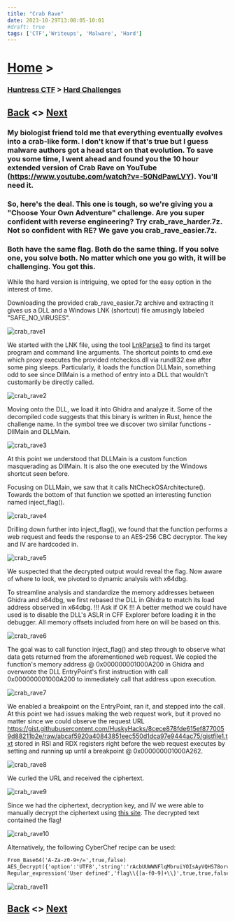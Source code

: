 ```yaml
---
title: "Crab Rave"
date: 2023-10-29T13:08:05-10:01
#draft: true
tags: ['CTF','Writeups', 'Malware', 'Hard']
---
```

 
# [Home](https://jjolley91.github.io/blog/) >

###  [Huntress CTF](https://jjolley91.github.io/blog/huntress_ctf_2023) >  [Hard Challenges](https://jjolley91.github.io/blog/huntress_ctf_2023/3.hard/)

## [Back](https://jjolley91.github.io/blog/huntress_ctf_2023/3.hard/chainsaw_massacre)  <> [Next](https://jjolley91.github.io/blog/huntress_ctf_2023/3.hard/blackcatii) 

### My biologist friend told me that everything eventually evolves into a crab-like form. I don't know if that's true but I guess malware authors got a head start on that evolution. To save you some time, I went ahead and found you the 10 hour extended version of Crab Rave on YouTube (https://www.youtube.com/watch?v=-50NdPawLVY). You'll need it.

### So, here's the deal. This one is tough, so we're giving you a "Choose Your Own Adventure" challenge. Are you super confident with reverse engineering? Try crab_rave_harder.7z. Not so confident with RE? We gave you crab_rave_easier.7z.

### Both have the same flag. Both do the same thing. If you solve one, you solve both. No matter which one you go with, it will be challenging. You got this.

While the hard version is intriguing, we opted for the easy option in the interest of time.

Downloading the provided crab_rave_easier.7z archive and extracting it gives us a DLL and a Windows LNK (shortcut) file amusingly labeled "SAFE_NO_VIRUSES".

![crab_rave1](https://github.com/jjolley91/blog/blob/main/static/Huntress_CTF_2023/crab_rave1.png?raw=true)

We started with the LNK file, using the tool [LnkParse3](https://github.com/Matmaus/LnkParse3) to find its target program and command line arguments. The shortcut points to cmd.exe which proxy executes the provided ntcheckos.dll via rundll32.exe after some ping sleeps. Particularly, it loads the function DLLMain, something odd to see since DllMain is a method of entry into a DLL that wouldn't customarily be directly called.

![crab_rave2](https://github.com/jjolley91/blog/blob/main/static/Huntress_CTF_2023/crab_rave2.png?raw=true)

Moving onto the DLL, we load it into Ghidra and analyze it. Some of the decompiled code suggests that this binary is written in Rust, hence the challenge name. In the symbol tree we discover two similar functions - DllMain and DLLMain.

![crab_rave3](https://github.com/jjolley91/blog/blob/main/static/Huntress_CTF_2023/crab_rave3.png?raw=true)

At this point we understood that DLLMain is a custom function masquerading as DllMain. It is also the one executed by the Windows shortcut seen before.

Focusing on DLLMain, we saw that it calls NtCheckOSArchitecture(). Towards the bottom of that function we spotted an interesting function named inject_flag().

![crab_rave4](https://github.com/jjolley91/blog/blob/main/static/Huntress_CTF_2023/crab_rave4.png?raw=true)

Drilling down further into inject_flag(), we found that the function performs a web request and feeds the response to an AES-256 CBC decryptor. The key and IV are hardcoded in.

![crab_rave5](https://github.com/jjolley91/blog/blob/main/static/Huntress_CTF_2023/crab_rave5.png?raw=true)

We suspected that the decrypted output would reveal the flag. Now aware of where to look, we pivoted to dynamic analysis with x64dbg.

To streamline analysis and standardize the memory addresses between Ghidra and x64dbg, we first rebased the DLL in Ghidra to match its load address observed in x64dbg.
!!! Ask if OK !!! A better method we could have used is to disable the DLL's ASLR in CFF Explorer before loading it in the debugger. All memory offsets included from here on will be based on this.

![crab_rave6](https://github.com/jjolley91/blog/blob/main/static/Huntress_CTF_2023/crab_rave6.png?raw=true)

The goal was to call function inject_flag() and step through to observe what data gets returned from the aforementioned web request. We copied the function's memory address @ 0x000000001000A200 in Ghidra and overwrote the DLL EntryPoint's first instruction with call 0x000000001000A200 to immediately call that address upon execution.

![crab_rave7](https://github.com/jjolley91/blog/blob/main/static/Huntress_CTF_2023/crab_rave7.png?raw=true)

We enabled a breakpoint on the EntryPoint, ran it, and stepped into the call. At this point we had issues making the web request work, but it proved no matter since we could observe the request URL https://gist.githubusercontent.com/HuskyHacks/8cece878fde615ef8770059d88211b2e/raw/abcaf5920a40843851eec550d1dca97e9444ac75/gistfile1.txt stored in RSI and RDX registers right before the web request executes by setting and running up until a breakpoint @ 0x000000001000A262.

![crab_rave8](https://github.com/jjolley91/blog/blob/main/static/Huntress_CTF_2023/crab_rave8.png?raw=true)

We curled the URL and received the ciphertext.

![crab_rave9](https://github.com/jjolley91/blog/blob/main/static/Huntress_CTF_2023/crab_rave9.png?raw=true)

Since we had the ciphertext, decryption key, and IV we were able to manually decrypt the ciphertext using [this site](https://encode-decode.com/aes-256-cbc-encrypt-online/). The decrypted text contained the flag!

![crab_rave10](https://github.com/jjolley91/blog/blob/main/static/Huntress_CTF_2023/crab_rave10.png?raw=true)

Alternatively, the following CyberChef recipe can be used:
```txt
From_Base64('A-Za-z0-9+/=',true,false)
AES_Decrypt({'option':'UTF8','string':'rAcbUUWWNFlqMbruiYOIsAyVQHS78orv'},{'option':'UTF8','string':'MoJ8C6O4D3asAApB'},'CBC','Raw','Raw',{'option':'Hex','string':''},{'option':'Hex','string':''})
Regular_expression('User defined','flag\\{[a-f0-9]+\\}',true,true,false,false,false,false,'List matches')
```
![crab_rave11](https://github.com/jjolley91/blog/blob/main/static/Huntress_CTF_2023/crab_rave11.png?raw=true)



## [Back](https://jjolley91.github.io/blog/huntress_ctf_2023/3.hard/chainsaw_massacre)  <> [Next](https://jjolley91.github.io/blog/huntress_ctf_2023/3.hard/blackcatii) 
